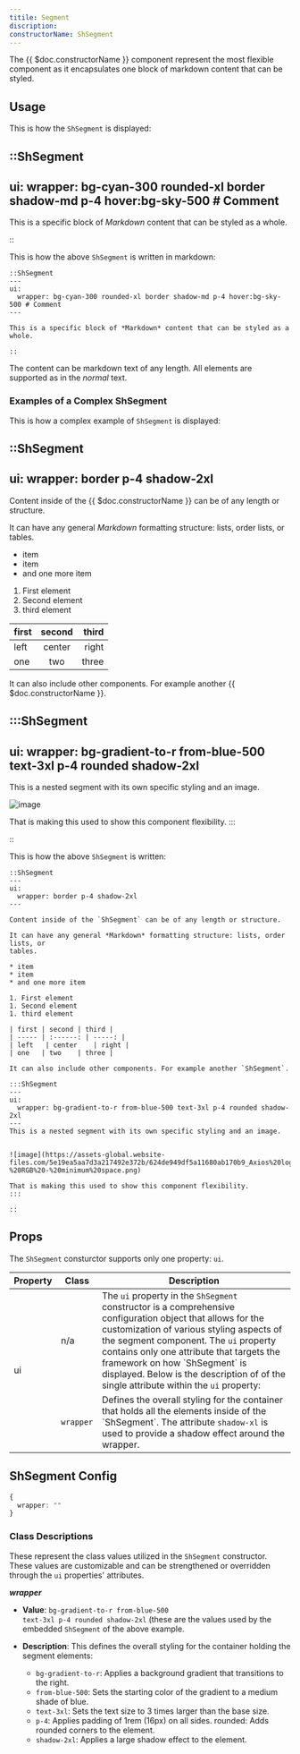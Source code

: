 ```yaml
---
titile: Segment
discription: 
constructorName: ShSegment
---
```


The {{ $doc.constructorName }} component represent the most flexible component as it 
encapsulates one block of markdown content that can be styled.

## Usage
This is how the `ShSegment` is displayed:

::ShSegment
---
ui:
  wrapper: bg-cyan-300 rounded-xl border shadow-md p-4 hover:bg-sky-500 # Comment
---

This is a specific block of *Markdown* content that can be styled as a whole.

::

This is how the above `ShSegment` is written in markdown:

```mdc
::ShSegment
---
ui:
  wrapper: bg-cyan-300 rounded-xl border shadow-md p-4 hover:bg-sky-500 # Comment
---

This is a specific block of *Markdown* content that can be styled as a whole.

::
```

The content can be markdown text of any length. All elements are supported as in
the *normal* text.

### Examples of a Complex ShSegment
This is how a complex example of `ShSegment` is displayed:

::ShSegment
---
ui:
  wrapper: border p-4 shadow-2xl
---

Content inside of the {{ $doc.constructorName }} can be of any length or structure.

It can have any general *Markdown* formatting structure: lists, order lists, or 
tables.

* item
* item
* and one more item

1. First element 
1. Second element
1. third element

| first | second | third |
| ----- | :------: | -----: |
| left   | center    | right |
| one   | two    | three |

It can also include other components. For example another {{ $doc.constructorName }}.

:::ShSegment
---
ui:
  wrapper: bg-gradient-to-r from-blue-500 text-3xl p-4 rounded shadow-2xl
---
This is a nested segment with its own specific styling and an image.


![image](https://assets-global.website-files.com/5e19ea5aa7d3a217492e372b/624de949df5a11680ab170b9_Axios%20logo%20-%20RGB%20-%20minimum%20space.png)

That is making this used to show this component flexibility.
:::

::

This is how the above `ShSegment` is written:

```mdc
::ShSegment
---
ui:
  wrapper: border p-4 shadow-2xl
---

Content inside of the `ShSegment` can be of any length or structure.

It can have any general *Markdown* formatting structure: lists, order lists, or 
tables.

* item
* item
* and one more item

1. First element 
1. Second element
1. third element

| first | second | third |
| ----- | :------: | -----: |
| left   | center    | right |
| one   | two    | three |

It can also include other components. For example another `ShSegment`.

:::ShSegment
---
ui:
  wrapper: bg-gradient-to-r from-blue-500 text-3xl p-4 rounded shadow-2xl
---
This is a nested segment with its own specific styling and an image.


![image](https://assets-global.website-files.com/5e19ea5aa7d3a217492e372b/624de949df5a11680ab170b9_Axios%20logo%20-%20RGB%20-%20minimum%20space.png)

That is making this used to show this component flexibility.
:::

::
```

## Props
The `ShSegment` consturctor supports only one property: `ui`.

<table>
  <thead>
    <tr>
      <th>Property</th>
      <th>Class</th>
      <th>Description</th>
    </tr>
  </thead>
  <tbody>
    <tr>
      <td rowspan="2">ui</td>
      <td>n/a</td>
      <td>The <code>ui</code> property in the <code>ShSegment</code> constructor is a comprehensive configuration object that allows for the customization of various styling aspects of the segment component. The <code>ui</code> property contains only one attribute that targets the framework on how `ShSegment` is displayed. Below is the description of of the single attribute within the <code>ui</code> property:</td>
    </tr>
    <tr>
      <td><code>wrapper</code></td>
      <td>Defines the overall styling for the container that holds all the elements inside of the `ShSegment`. The attribute <code>shadow-xl</code> is used to provide a shadow effect around the wrapper.</td>
    </tr>
  </tbody>
</table>    

## ShSegment Config

```ts
{
  wrapper: ""
}
```

### Class Descriptions
These represent the class values utilized in the `ShSegment` constructor. These values are customizable and can be strengthened or overridden through the `ui` properties' attributes.

_**wrapper**_
*  **Value**: <code>bg-gradient-to-r from-blue-500 text-3xl p-4 rounded shadow-2xl</code> (these are the values used by the embedded `ShSegment` of the above example. 
*  **Description**: This defines the overall styling for the container holding the segment elements:

    * `bg-gradient-to-r`: Applies a background gradient that transitions to the right.
    * `from-blue-500`: Sets the starting color of the gradient to a medium shade of blue.
    * `text-3xl`: Sets the text size to 3 times larger than the base size.
    * `p-4`: Applies padding of 1rem (16px) on all sides.
rounded: Adds rounded corners to the element.
    * `shadow-2xl`: Applies a large shadow effect to the element. 